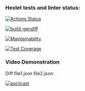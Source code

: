 ### Hexlet tests and linter status:
[![Actions Status](https://github.com/MayukAA/frontend-project-46/workflows/hexlet-check/badge.svg)](https://github.com/MayukAA/frontend-project-46/actions)

[![build-gendiff](https://github.com/MayukAA/frontend-project-46/actions/workflows/build-gendiff.yml/badge.svg)](https://github.com/MayukAA/frontend-project-46/actions/workflows/build-gendiff.yml)

[![Maintainability](https://api.codeclimate.com/v1/badges/fd3a06348e751b291456/maintainability)](https://codeclimate.com/github/MayukAA/frontend-project-46/maintainability)

[![Test Coverage](https://api.codeclimate.com/v1/badges/fd3a06348e751b291456/test_coverage)](https://codeclimate.com/github/MayukAA/frontend-project-46/test_coverage)

### Video Demonstration

Diff file1.json file2.json:

[![asciicast](https://asciinema.org/a/9BO9tU3EXRbUdZNjSqyKkBXRd.png)](https://asciinema.org/a/9BO9tU3EXRbUdZNjSqyKkBXRd)
